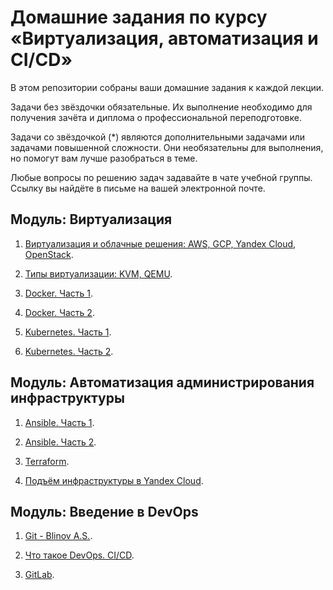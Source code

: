 # Домашние задания по курсу «Виртуализация, автоматизация и CI/CD»

В этом репозитории собраны ваши домашние задания к каждой лекции. 

Задачи без звёздочки обязательные. Их выполнение необходимо для получения зачёта и диплома о профессиональной переподготовке.

Задачи со звёздочкой (*) являются дополнительными задачами или задачами повышенной сложности. Они необязательны для выполнения, но помогут вам лучше разобраться в теме.

Любые вопросы по решению задач задавайте в чате учебной группы. Ссылку вы найдёте в письме на вашей электронной почте.


## Модуль: Виртуализация

1. [Виртуализация и облачные решения: AWS, GCP, Yandex Cloud, OpenStack](https://github.com/netology-code/sdvps-homeworks/blob/main/6-01.md).

2. [Типы виртуализации: KVM, QEMU](https://github.com/netology-code/sdvps-homeworks/blob/main/6-02-new.md).

3. [Docker. Часть 1](https://github.com/netology-code/sdvps-homeworks/blob/main/6-03-new.md).

4. [Docker. Часть 2](https://github.com/netology-code/sdvps-homeworks/blob/main/6-04-new.md).

5. [Kubernetes. Часть 1](https://github.com/netology-code/sdvps-homeworks/blob/main/6-05-new.md).

6. [Kubernetes. Часть 2](https://github.com/netology-code/sdvps-homeworks/blob/main/6-06-new.md).


## Модуль: Автоматизация администрирования инфраструктуры

1. [Ansible. Часть 1](https://github.com/netology-code/sdvps-homeworks/blob/main/7-01.md).

2. [Ansible. Часть 2](https://github.com/netology-code/sdvps-homeworks/blob/main/7.1_part_2.md).

3. [Terraform](https://github.com/netology-code/sdvps-homeworks/blob/main/7-02-new.md).

4. [Подъём инфраструктуры в Yandex Cloud](https://github.com/netology-code/sdvps-homeworks/blob/main/7-03.md).


## Модуль: Введение в DevOps

1. [Git - Blinov A.S.](https://github.com/netology-code/sdvps-homeworks/blob/main/8-01.md).

2. [Что такое DevOps. CI/CD](https://github.com/netology-code/sdvps-homeworks/blob/main/8-02.md).

3. [GitLab](https://github.com/netology-code/sdvps-homeworks/blob/main/8-03.md).









